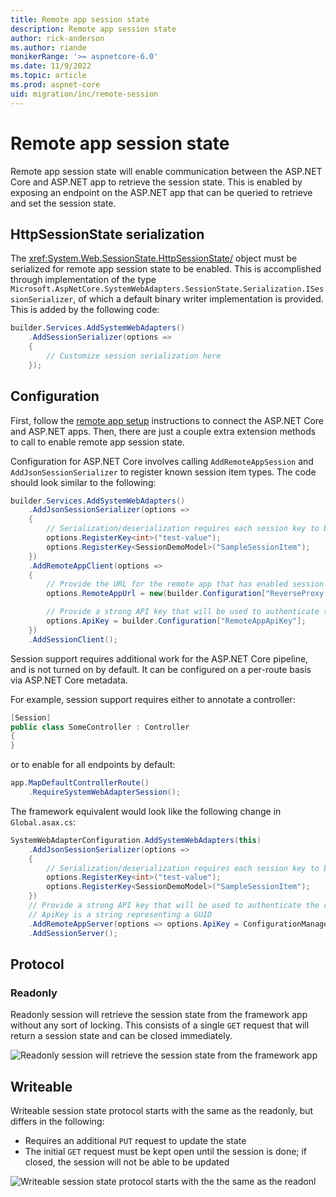 ```yaml
---
title: Remote app session state
description: Remote app session state
author: rick-anderson
ms.author: riande
monikerRange: '>= aspnetcore-6.0'
ms.date: 11/9/2022
ms.topic: article
ms.prod: aspnet-core
uid: migration/inc/remote-session
---
```


# Remote app session state

Remote app session state will enable communication between the ASP.NET Core and ASP.NET app to retrieve the session state. This is enabled by exposing an endpoint on the ASP.NET app that can be queried to retrieve and set the session state.

## HttpSessionState serialization

The <xref:System.Web.SessionState.HttpSessionState/> object must be serialized for remote app session state to be enabled. This is accomplished through implementation of the type `Microsoft.AspNetCore.SystemWebAdapters.SessionState.Serialization.ISessionSerializer`, of which a default binary writer implementation is provided. This is added by the following code:

```csharp
builder.Services.AddSystemWebAdapters()
    .AddSessionSerializer(options =>
    {
        // Customize session serialization here
    });
```

## Configuration

First, follow the [remote app setup](xref:migration/inc/remote-app-setup) instructions to connect the ASP.NET Core and ASP.NET apps. Then, there are just a couple extra extension methods to call to enable remote app session state.

Configuration for ASP.NET Core involves calling `AddRemoteAppSession` and `AddJsonSessionSerializer` to register known session item types. The code should look similar to the following:

```csharp
builder.Services.AddSystemWebAdapters()
    .AddJsonSessionSerializer(options =>
    {
        // Serialization/deserialization requires each session key to be registered to a type
        options.RegisterKey<int>("test-value");
        options.RegisterKey<SessionDemoModel>("SampleSessionItem");
    })
    .AddRemoteAppClient(options =>
    {
        // Provide the URL for the remote app that has enabled session querying
        options.RemoteAppUrl = new(builder.Configuration["ReverseProxy:Clusters:fallbackCluster:Destinations:fallbackApp:Address"]);

        // Provide a strong API key that will be used to authenticate the request on the remote app for querying the session
        options.ApiKey = builder.Configuration["RemoteAppApiKey"];
    })
    .AddSessionClient();
```

Session support requires additional work for the ASP.NET Core pipeline, and is not turned on by default. It can be configured on a per-route basis via ASP.NET Core metadata.

For example, session support requires either to annotate a controller:

```cs
[Session]
public class SomeController : Controller
{
}
```

or to enable for all endpoints by default:

```cs
app.MapDefaultControllerRoute()
    .RequireSystemWebAdapterSession();
```

The framework equivalent would look like the following change in `Global.asax.cs`:

```csharp
SystemWebAdapterConfiguration.AddSystemWebAdapters(this)
    .AddJsonSessionSerializer(options =>
    {
        // Serialization/deserialization requires each session key to be registered to a type
        options.RegisterKey<int>("test-value");
        options.RegisterKey<SessionDemoModel>("SampleSessionItem");
    })
    // Provide a strong API key that will be used to authenticate the request on the remote app for querying the session
    // ApiKey is a string representing a GUID
    .AddRemoteAppServer(options => options.ApiKey = ConfigurationManager.AppSettings["RemoteAppApiKey"])
    .AddSessionServer();
```

## Protocol

### Readonly

Readonly session will retrieve the session state from the framework app without any sort of locking. This consists of a single `GET` request that will return a session state and can be closed immediately.

![Readonly session will retrieve the session state from the framework app](~/migration/inc/overview/static/readonly_session.png)

## Writeable

Writeable session state protocol starts with the same as the readonly, but differs in the following:

- Requires an additional `PUT` request to update the state
- The initial `GET` request must be kept open until the session is done; if closed, the session will not be able to be updated

![Writeable session state protocol starts with the the same as the readonl](~/migration/inc/overview/static/writesession.png)
